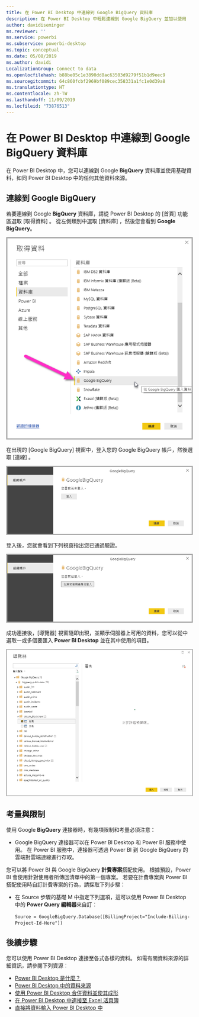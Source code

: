 ```yaml
---
title: 在 Power BI Desktop 中連線到 Google BigQuery 資料庫
description: 在 Power BI Desktop 中輕鬆連線到 Google BigQuery 並加以使用
author: davidiseminger
ms.reviewer: ''
ms.service: powerbi
ms.subservice: powerbi-desktop
ms.topic: conceptual
ms.date: 05/08/2019
ms.author: davidi
LocalizationGroup: Connect to data
ms.openlocfilehash: b88be05c1e3890dd8ac63503d9279f51b1d9eec9
ms.sourcegitcommit: 64c860fcbf2969bf089cec358331a1fc1e0d39a8
ms.translationtype: HT
ms.contentlocale: zh-TW
ms.lasthandoff: 11/09/2019
ms.locfileid: "73876513"
---
```

# <a name="connect-to-a-google-bigquery-database-in-power-bi-desktop"></a>在 Power BI Desktop 中連線到 Google BigQuery 資料庫
在 Power BI Desktop 中，您可以連線到 Google **BigQuery** 資料庫並使用基礎資料，如同 Power BI Desktop 中的任何其他資料來源。

## <a name="connect-to-google-bigquery"></a>連線到 Google BigQuery
若要連線到 Google **BigQuery** 資料庫，請從 Power BI Desktop 的 [首頁]  功能區選取 [取得資料]  。 從左側類別中選取 [資料庫]  ，然後您會看到 **Google BigQuery**。

![Google BigQuery 的 [取得資料] 對話方塊](media/desktop-connect-bigquery/connect_bigquery_01.png)

在出現的 [Google BigQuery]  視窗中，登入您的 Google BigQuery 帳戶，然後選取 [連線]  。

![登入 Google BigQuery](media/desktop-connect-bigquery/connect_bigquery_02.png)

登入後，您就會看到下列視窗指出您已通過驗證。 

![已登入 Google](media/desktop-connect-bigquery/connect_bigquery_02b.png)

成功連接後，[導覽器]  視窗隨即出現，並顯示伺服器上可用的資料，您可以從中選取一或多個要匯入 **Power BI Desktop** 並在其中使用的項目。

![來自 Google BigQuery 的資料](media/desktop-connect-bigquery/connect_bigquery_03.png)

## <a name="considerations-and-limitations"></a>考量與限制
使用 Google **BigQuery** 連接器時，有幾項限制和考量必須注意：

* Google BigQuery 連接器可以在 Power BI Desktop 和 Power BI 服務中使用。 在 Power BI 服務中，連接器可透過 Power BI 到 Google BigQuery 的雲端對雲端連線進行存取。

您可以將 Power BI 與 Google BigQuery **計費專案**搭配使用。 根據預設，Power BI 會使用針對使用者所傳回清單中的第一個專案。 若要在計費專案與 Power BI 搭配使用時自訂計費專案的行為，請採取下列步驟：

 * 在 Source 步驟的基礎 M 中指定下列選項，這可以使用 Power BI Desktop 中的 **Power Query 編輯器**來自訂：

    ```Source = GoogleBigQuery.Database([BillingProject="Include-Billing-Project-Id-Here"])```

## <a name="next-steps"></a>後續步驟
您可以使用 Power BI Desktop 連接至各式各樣的資料。 如需有關資料來源的詳細資訊，請參閱下列資源︰

* [Power BI Desktop 是什麼？](desktop-what-is-desktop.md)
* [Power BI Desktop 中的資料來源](desktop-data-sources.md)
* [使用 Power BI Desktop 合併資料並使其成形](desktop-shape-and-combine-data.md)
* [在 Power BI Desktop 中連接至 Excel 活頁簿](desktop-connect-excel.md)   
* [直接將資料輸入 Power BI Desktop 中](desktop-enter-data-directly-into-desktop.md)   

